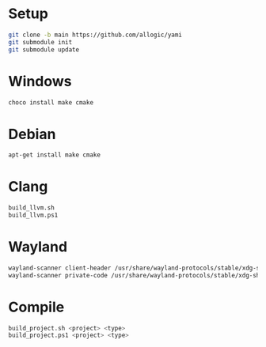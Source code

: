 # Setup

```sh
git clone -b main https://github.com/allogic/yami
git submodule init
git submodule update
```

# Windows

```sh
choco install make cmake
```

# Debian

```sh
apt-get install make cmake
```

# Clang

```sh
build_llvm.sh
build_llvm.ps1
```

# Wayland

```sh
wayland-scanner client-header /usr/share/wayland-protocols/stable/xdg-shell/xdg-shell.xml xdgshell.h
wayland-scanner private-code /usr/share/wayland-protocols/stable/xdg-shell/xdg-shell.xml xdgshell.c
```

# Compile

```sh
build_project.sh <project> <type>
build_project.ps1 <project> <type>
```